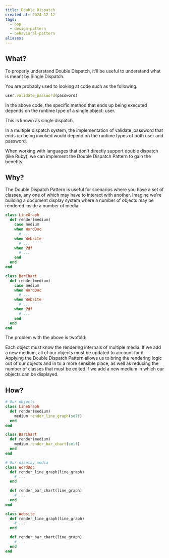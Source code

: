 ```yaml
---
title: Double Dispatch
created at: 2024-12-12
tags:
  - oop
  - design-pattern
  - behavioral-pattern
aliases:
---
```


## What?

To properly understand Double Dispatch, it'll be useful to understand what is meant by Single Dispatch.

You are probably used to looking at code such as the following.

```ruby
user.validate_password(password)
```

In the above code, the specific method that ends up being executed depends on the runtime type of a single object: user.

This is known as single dispatch.

In a multiple dispatch system, the implementation of validate_password that ends up being invoked would depend on the runtime types of both user and password.

When working with languages that don't directly support double dispatch (like Ruby), we can implement the Double Dispatch Pattern to gain the benefits.

## Why?

The Double Dispatch Pattern is useful for scenarios where you have a set of classes, any one of which may have to interact with another. Imagine we're building a document display system where a number of objects may be rendered inside a number of media.

```ruby
class LineGraph
  def render(medium)
    case medium
    when WordDoc
      # ...
    when Website
      # ...
    when Pdf
      # ...
    end
  end
end

class BarChart
  def render(medium)
    case medium
    when WordDoc
      # ...
    when Website
      # ...
    when Pdf
      # ...
    end
  end
end
```

The problem with the above is twofold:

Each object must know the rendering internals of multiple media.
If we add a new medium, all of our objects must be updated to account for it.
Applying the Double Dispatch Pattern allows us to bring the rendering logic out of our objects and in to a more sensible place, as well as reducing the number of classes that must be edited if we add a new medium in which our objects can be displayed.

## How?

```ruby
# Our objects
class LineGraph
  def render(medium)
    medium.render_line_graph(self)
  end
end

class BarChart
  def render(medium)
    medium.render_bar_chart(self)
  end
end

# Our display media
class WordDoc
  def render_line_graph(line_graph)
    # ...
  end

  def render_bar_chart(line_graph)
    # ...
  end
end

class Website
  def render_line_graph(line_graph)
    # ...
  end

  def render_bar_chart(line_graph)
    # ...
  end
end
```
